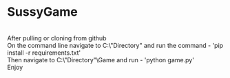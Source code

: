 # SussyGame
<br/>
After pulling or cloning from github <br/>
On the command line navigate to C:\"Directory" and run the command - 'pip install -r requirements.txt'<br/>
Then navigate to C:\"Directory"\Game and run - 'python game.py'<br/>
Enjoy
